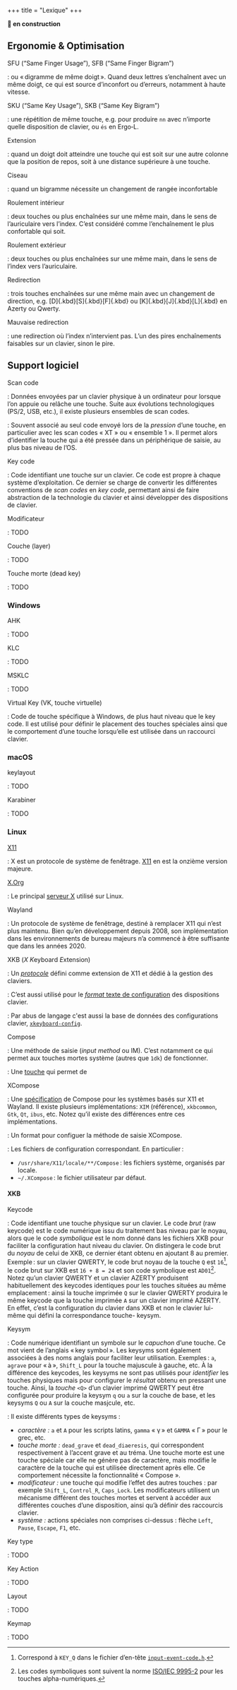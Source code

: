 +++
title = "Lexique"
+++

<style>
  dt { font-weight: bold; }
  dd p { margin: 0.2em 0; }
  code { font-family: monospace; }
</style>

**🚧 en construction**


Ergonomie & Optimisation
--------------------------------------------------------------------------------

SFU (“Same Finger Usage”), SFB (“Same Finger Bigram”)

: ou « digramme de même doigt ». Quand deux lettres s’enchaînent avec un même
doigt, ce qui est source d’inconfort ou d’erreurs, notamment à haute vitesse.
 
SKU (“Same Key Usage”), SKB (“Same Key Bigram”)

: une répétition de même touche, e.g. pour produire `nn` avec n’importe quelle
disposition de clavier, ou `és` en Ergo‑L.

Extension

: quand un doigt doit atteindre une touche qui est soit sur une autre colonne
que la position de repos, soit à une distance supérieure à une touche.

Ciseau

: quand un bigramme nécessite un changement de rangée inconfortable

Roulement intérieur

: deux touches ou plus enchaînées sur une même main, dans le sens de
l’auriculaire vers l’index. C’est considéré comme l’enchaînement le plus
confortable qui soit.

Roulement extérieur

: deux touches ou plus enchaînées sur une même main, dans le sens de l’index
vers l’auriculaire.

Redirection

: trois touches enchaînées sur une même main avec un changement de direction,
e.g. [D]{.kbd}[S]{.kbd}[F]{.kbd} ou [K]{.kbd}[J]{.kbd}[L]{.kbd} en Azerty ou
Qwerty.

Mauvaise redirection

: une redirection où l’index n’intervient pas. L’un des pires enchaînements
faisables sur un clavier, sinon le pire.


Support logiciel
--------------------------------------------------------------------------------

Scan code

: Données envoyées par un clavier physique à un ordinateur pour lorsque l’on
appuie ou relâche une touche. Suite aux évolutions technologiques (PS/2, USB,
etc.), il existe plusieurs ensembles de scan codes.

: Souvent associé au seul code envoyé lors de la _pression_ d’une touche, en
particulier avec les scan codes « XT » ou « ensemble 1 ». Il permet alors
d’identifier la touche qui a été pressée dans un périphérique de saisie, au plus
bas niveau de l’OS.

Key code

: Code identifiant une touche sur un clavier. Ce code est propre à chaque
système d’exploitation. Ce dernier se charge de convertir les différentes
conventions de _scan codes_ en _key code_, permettant ainsi de faire abstraction
de la technologie du clavier et ainsi développer des dispositions de clavier.

Modificateur

: TODO

Couche (layer)

: TODO

Touche morte (dead key)

: TODO

### Windows

AHK

: TODO

KLC

: TODO

MSKLC

: TODO

Virtual Key (VK, touche virtuelle)

: Code de touche spécifique à Windows, de plus haut niveau que le key code.
Il est utilisé pour définir le placement des touches spéciales ainsi que le
comportement d’une touche lorsqu’elle est utilisée dans un raccourci clavier.


### macOS

keylayout

: TODO

Karabiner

: TODO


### Linux

[X11]

: X est un protocole de système de fenêtrage. [X11] en est la onzième version
majeure.

[X11]: https://fr.wikipedia.org/wiki/X_Window_System

[X.Org]

: Le principal [serveur X][X11] utilisé sur Linux.

[X.Org]: https://fr.wikipedia.org/wiki/X.Org

Wayland

: Un protocole de système de fenêtrage, destiné à remplacer X11 qui n’est plus
maintenu. Bien qu’en développement depuis 2008, son implémentation dans les
environnements de bureau majeurs n’a commencé à être suffisante que dans les
années 2020.

[Wayland]: https://fr.wikipedia.org/wiki/Wayland

XKB (_X_ <em>K</em>eyboard <em>E</em>xtension)

: Un _[protocole][XKB protocol]_ défini comme extension de X11 et dédié à la gestion des
claviers.

: C’est aussi utilisé pour le [_format_ texte de configuration][XKB text format]
des dispositions clavier.

: Par abus de langage c'est aussi la base de données des configurations clavier,
[`xkeyboard-config`][xkeyboard-config].

[XKB protocol]: https://www.x.org/releases/current/doc/kbproto/xkbproto.html
[XKB text format]: https://xkbcommon.org/doc/current/keymap-text-format-v1.html
[xkeyboard-config]: https://gitlab.freedesktop.org/xkeyboard-config/xkeyboard-config

Compose

: Une méthode de saisie (<em lang="en">input method</em> ou IM). C’est notamment
ce qui permet aux touches mortes système (autres que `1dk`) de fonctionner.

: Une [touche][touche Compose] qui permet de 

[touche Compose]: https://fr.wikipedia.org/wiki/Touche_de_composition

XCompose

: Une [spécification][XCompose] de Compose pour les systèmes basés sur X11 et
Wayland. Il existe plusieurs implémentations: `XIM` (référence), `xkbcommon`,
`Gtk`, `Qt`, `ibus`, etc. Notez qu’il existe des différences entre ces
implémentations.

: Un format pour configuer la méthode de saisie XCompose.

: Les fichiers de configuration correspondant. En particulier :
  - `/usr/share/X11/locale/**/Compose` : les fichiers système, organisés par
    locale.
  - `~/.XCompose` : le fichier utilisateur par défaut.

[XCompose]: https://linux.die.net/man/3/xcompose

#### XKB

Keycode

: Code identifiant une touche physique sur un clavier. Le code _brut_ (raw
keycode) est le code numérique issu du traitement bas niveau par le noyau, alors
que le code _symbolique_ est le nom donné dans les fichiers XKB pour faciliter
la configuration haut niveau du clavier. On distingera le code brut du _noyau_
de celui de XKB, ce dernier étant obtenu en ajoutant 8 au premier.
Exemple : sur un clavier QWERTY, le code brut noyau de la touche `Q` est
`16`[^code-brut-noyau], le code brut sur XKB est `16 + 8 = 24` et son code
symbolique est `AD01`[^code-symbolique-iso-9995].
Notez qu’un clavier QWERTY et un clavier AZERTY produisent habituellement des
keycodes identiques pour les touches situées au même emplacement : ainsi la
touche imprimée `Q` sur le clavier QWERTY produira le même keycode que la touche
imprimée `A` sur un clavier imprimé AZERTY. En effet, c’est la configuration du
clavier dans XKB et non le clavier lui-même qui défini la correspondance touche-
keysym.

[ISO/IEC 9995-2]: https://en.wikipedia.org/wiki/ISO/IEC_9995#ISO/IEC_9995-2
[input-event-codes.h]: https://github.com/torvalds/linux/blob/90d35da658da8cff0d4ecbb5113f5fac9d00eb72/include/uapi/linux/input-event-codes.h#L91
[^code-brut-noyau]: Correspond à `KEY_Q` dans le fichier d’en-tête [`input-event-code.h`][input-event-codes.h].
[^code-symbolique-iso-9995]: Les codes symboliques sont suivent la norme [ISO/IEC 9995-2] pour les touches alpha-numériques.

Keysym

: Code numérique identifiant un symbole sur le _capuchon_ d’une touche. Ce mot
vient de l’anglais « key symbol ». Les keysyms sont également associées à des
noms anglais pour faciliter leur utilisation. Exemples : `a`, `agrave` pour
« à », `Shift_L` pour la touche majuscule à gauche, etc.
À la différence des keycodes, les keysyms ne sont pas utilisés pour _identifier_
les touches physiques mais pour configurer le _résultat_ obtenu en pressant une
touche. Ainsi, la _touche_ `<Q>` d’un clavier imprimé QWERTY peut être configurée
pour produire la keysym `q` ou `a` sur la couche de base, et les keysyms `Q` ou
`A` sur la couche masjcule, etc.

: Il existe différents types de keysyms :
  - _caractère :_ `a` et `A` pour les scripts latins, `gamma` « γ » et `GAMMA`
    « Γ » pour le grec, etc.
  - _touche morte :_ `dead_grave` et `dead_diaeresis`, qui correspondent respectivement
    à l’accent grave et au tréma. Une touche morte est une touche spéciale car elle ne
    génère pas de caractère, mais modifie le caractère de la touche qui est utilisée
    directement après elle. Ce comportement nécessite la fonctionnalité « Compose ».
  - _modificateur :_ une touche qui modifie l’effet des autres touches : par exemple
    `Shift_L`, `Control_R`, `Caps_Lock`. Les modificateurs utilisent un mécanisme
    différent des touches mortes et servent à accéder aux différentes couches d’une
    disposition, ainsi qu’à définir des raccourcis clavier.
  - _système :_ actions spéciales non comprises ci-dessus : flèche `Left`,
    `Pause`, `Escape`, `F1`, etc.

Key type

: TODO

Key Action

: TODO

Layout

: TODO

Keymap

: TODO